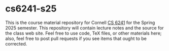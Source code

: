 # cs6241-s25

This is the course material repository for Cornell [CS 6241][cs6241] for the
Spring 2025 semester.  This repository will contain lecture notes and the
source for the class web site.  Feel free to use code, TeX files, or other
materials here; also, feel free to post pull requests if you see items that
ought to be corrected.

[cs6241]: http://www.cs.cornell.edu/courses/cs6241/2025sp/
